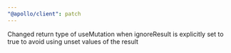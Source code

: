 ```yaml
---
"@apollo/client": patch
---
```


Changed return type of useMutation when ignoreResult is explicitly set to true to avoid using unset values of the result
